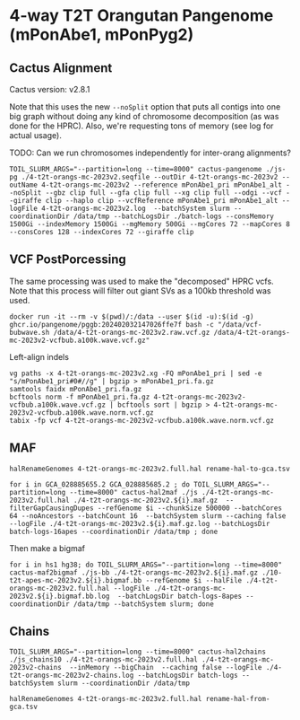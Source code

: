 # 4-way T2T Orangutan Pangenome (mPonAbe1, mPonPyg2)

## Cactus Alignment

Cactus version: v2.8.1

Note that this uses the new `--noSplit` option that puts all contigs into one big graph without doing any kind of chromosome decomposition (as was done for the HPRC).  Also, we're requesting tons of memory (see log for actual usage).

TODO: Can we run chromosomes independently for inter-orang alignments?


```
TOIL_SLURM_ARGS="--partition=long --time=8000" cactus-pangenome ./js-pg ./4-t2t-orangs-mc-2023v2.seqfile --outDir 4-t2t-orangs-mc-2023v2 --outName 4-t2t-orangs-mc-2023v2 --reference mPonAbe1_pri mPonAbe1_alt --noSplit --gbz clip full --gfa clip full --xg clip full --odgi --vcf --giraffe clip --haplo clip --vcfReference mPonAbe1_pri mPonAbe1_alt --logFile 4-t2t-orangs-mc-2023v2.log  --batchSystem slurm --coordinationDir /data/tmp --batchLogsDir ./batch-logs --consMemory 1500Gi --indexMemory 1500Gi --mgMemory 500Gi --mgCores 72 --mapCores 8 --consCores 128 --indexCores 72 --giraffe clip
```

## VCF PostPorcessing

The same processing was used to make the "decomposed" HPRC vcfs.  Note that this process will filter out giant SVs as a 100kb threshold was used.

```
docker run -it --rm -v $(pwd)/:/data --user $(id -u):$(id -g) ghcr.io/pangenome/pggb:202402032147026ffe7f bash -c "/data/vcf-bubwave.sh /data/4-t2t-orangs-mc-2023v2.raw.vcf.gz /data/4-t2t-orangs-mc-2023v2-vcfbub.a100k.wave.vcf.gz"
```

Left-align indels

```
vg paths -x 4-t2t-orangs-mc-2023v2.xg -FQ mPonAbe1_pri | sed -e "s/mPonAbe1_pri#0#//g" | bgzip > mPonAbe1_pri.fa.gz
samtools faidx mPonAbe1_pri.fa.gz
bcftools norm -f mPonAbe1_pri.fa.gz 4-t2t-orangs-mc-2023v2-vcfbub.a100k.wave.vcf.gz | bcftools sort | bgzip > 4-t2t-orangs-mc-2023v2-vcfbub.a100k.wave.norm.vcf.gz
tabix -fp vcf 4-t2t-orangs-mc-2023v2-vcfbub.a100k.wave.norm.vcf.gz
```

## MAF

```
halRenameGenomes 4-t2t-orangs-mc-2023v2.full.hal rename-hal-to-gca.tsv
```
```
for i in GCA_028885655.2 GCA_028885685.2 ; do TOIL_SLURM_ARGS="--partition=long --time=8000" cactus-hal2maf ./js ./4-t2t-orangs-mc-2023v2.full.hal ./4-t2t-orangs-mc-2023v2.${i}.maf.gz  --filterGapCausingDupes --refGenome $i --chunkSize 500000 --batchCores 64 --noAncestors --batchCount 16  --batchSystem slurm --caching false --logFile ./4-t2t-orangs-mc-2023v2.${i}.maf.gz.log --batchLogsDir batch-logs-16apes --coordinationDir /data/tmp ; done
```

Then make a bigmaf 
```
for i in hs1 hg38; do TOIL_SLURM_ARGS="--partition=long --time=8000" cactus-maf2bigmaf ./js-bb ./4-t2t-orangs-mc-2023v2.${i}.maf.gz ./10-t2t-apes-mc-2023v2.${i}.bigmaf.bb --refGenome $i --halFile ./4-t2t-orangs-mc-2023v2.full.hal --logFile ./4-t2t-orangs-mc-2023v2.${i}.bigmaf.bb.log  --batchLogsDir batch-logs-8apes --coordinationDir /data/tmp --batchSystem slurm; done
```

## Chains

```
TOIL_SLURM_ARGS="--partition=long --time=8000" cactus-hal2chains ./js_chains10 ./4-t2t-orangs-mc-2023v2.full.hal ./4-t2t-orangs-mc-2023v2-chains  --inMemory --bigChain  --caching false --logFile ./4-t2t-orangs-mc-2023v2-chains.log --batchLogsDir batch-logs --batchSystem slurm --coordinationDir /data/tmp
```

```
halRenameGenomes 4-t2t-orangs-mc-2023v2.full.hal rename-hal-from-gca.tsv
```
